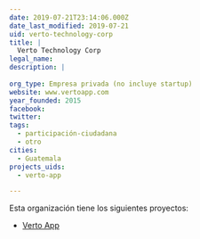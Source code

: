 ```yaml
---
date: 2019-07-21T23:14:06.000Z
date_last_modified: 2019-07-21
uid: verto-technology-corp
title: |
  Verto Technology Corp
legal_name: 
description: |
  
org_type: Empresa privada (no incluye startup)
website: www.vertoapp.com
year_founded: 2015
facebook: 
twitter: 
tags:
  - participación-ciudadana
  - otro
cities: 
  - Guatemala
projects_uids:
  - verto-app

---
```


Esta organización tiene los siguientes proyectos:

- [Verto App](/proyectos/verto-app)
